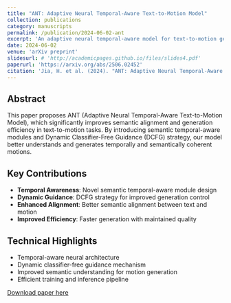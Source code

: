 ```yaml
---
title: "ANT: Adaptive Neural Temporal-Aware Text-to-Motion Model"
collection: publications
category: manuscripts
permalink: /publication/2024-06-02-ant
excerpt: 'An adaptive neural temporal-aware model for text-to-motion generation with improved semantic alignment and generation efficiency.'
date: 2024-06-02
venue: 'arXiv preprint'
slidesurl: # 'http://academicpages.github.io/files/slides4.pdf'
paperurl: 'https://arxiv.org/abs/2506.02452'
citation: 'Jia, H. et al. (2024). "ANT: Adaptive Neural Temporal-Aware Text-to-Motion Model." <i>arXiv preprint arXiv:2506.02452</i>.'
---
```


## Abstract

This paper proposes ANT (Adaptive Neural Temporal-Aware Text-to-Motion Model), which significantly improves semantic alignment and generation efficiency in text-to-motion tasks. By introducing semantic temporal-aware modules and Dynamic Classifier-Free Guidance (DCFG) strategy, our model better understands and generates temporally and semantically coherent motions.

## Key Contributions

- **Temporal Awareness**: Novel semantic temporal-aware module design
- **Dynamic Guidance**: DCFG strategy for improved generation control
- **Enhanced Alignment**: Better semantic alignment between text and motion
- **Improved Efficiency**: Faster generation with maintained quality

## Technical Highlights

- Temporal-aware neural architecture
- Dynamic classifier-free guidance mechanism
- Improved semantic understanding for motion generation
- Efficient training and inference pipeline

[Download paper here](https://arxiv.org/abs/2506.02452) 
